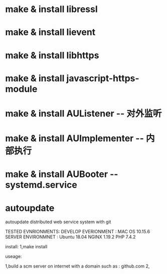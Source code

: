 # make & install libressl
# make & install lievent
# make & install libhttps
# make & install javascript-https-module 
# make & install AUListener    -- 对外监听
# make & install AUImplementer -- 内部执行
# make & install AUBooter      --systemd.service
# autoupdate

autoupdate distributed web service system with git

TESTED EVNRIONMENTS:
DEVELOP EVERIONMENT : MAC OS 10.15.6
SERVER  ENVIRONMNET : Ubuntu 18.04
                      NGINX 1.19.2
                      PHP 7.4.2

install:
1,make install

useage:

1,build a scm server on internet with a domain such as : github.com
2,
